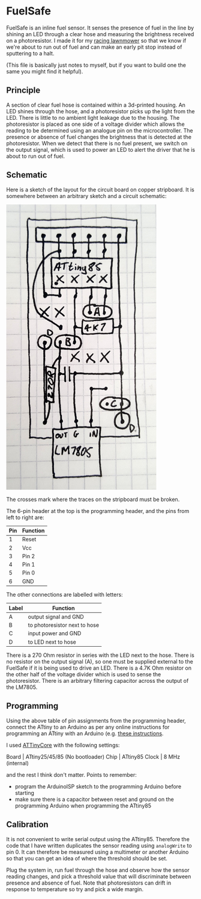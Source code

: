# FuelSafe

FuelSafe is an inline fuel sensor. It senses the presence of fuel in the line by shining an LED through a clear hose and
measuring the brightness received on a photoresistor. I made it for my [racing lawnmower](https://incoherency.co.uk/blog/tags/lawnmower.html)
so that we know if we're about to run out of fuel and can make an early pit stop instead of sputtering to a halt.

(This file is basically just notes to myself, but if you want to build one the same you might find it helpful).

## Principle

A section of clear fuel hose is contained within a 3d-printed housing. An LED shines through the hose, and a photoresistor picks up
the light from the LED. There is little to no ambient light leakage due to the housing. The photoresistor is placed as one side of
a voltage divider which allows the reading to be determined using an analogue pin on the microcontroller. The presence or
absence of fuel changes the brightness that is detected at the photoresistor. When we detect that there is no fuel present,
we switch on the output signal, which is used to power an LED to alert the driver that he is about to run out of fuel.

## Schematic

Here is a sketch of the layout for the circuit board on copper stripboard. It is somewhere between an arbitrary sketch
and a circuit schematic:

![Sketch of schematic](schematic.jpg)

The crosses mark where the traces on the stripboard must be broken.

The 6-pin header at the top is the programming header, and the pins from left to right are:

Pin | Function
--- | ---
1 | Reset
2 | Vcc
3 | Pin 2
4 | Pin 1
5 | Pin 0
6 | GND

The other connections are labelled with letters:

Label | Function
--- | ---
A | output signal and GND
B | to photoresistor next to hose
C | input power and GND
D | to LED next to hose

There is a 270 Ohm resistor in series with the LED next to the hose. There is no resistor on the output signal (A), so one must
be supplied external to the FuelSafe if it is being used to drive an LED. There is a 4.7K Ohm resistor on the other half of the
voltage divider which is used to sense the photoresistor. There is an arbitrary filtering capacitor across the output of the
LM7805.

## Programming

Using the above table of pin assignments from the programming header, connect the ATtiny to an Arduino as per any online
instructions for programming an ATtiny with an Arduino (e.g. [these instructions](https://create.arduino.cc/projecthub/arjun/programming-attiny85-with-arduino-uno-afb829).

I used [ATTinyCore](https://github.com/SpenceKonde/ATTinyCore) with the following settings:

Board | ATtiny25/45/85 (No bootloader)
Chip | ATtiny85
Clock | 8 MHz (internal)

and the rest I think don't matter. Points to remember:

 - program the ArduinoISP sketch to the programming Arduino before starting
 - make sure there is a capacitor between reset and ground on the programming Arduino when programming the ATtiny85

## Calibration

It is not convenient to write serial output using the ATtiny85.
Therefore the code that I have written duplicates the sensor reading using `analogWrite` to pin 0. It can therefore be measured
using a multimeter or another Arduino so that you can get an idea of where the threshold should be set.

Plug the system in, run fuel through the hose and observe how the sensor reading changes, and pick a threshold value that will
discriminate between presence and absence of fuel. Note that photoresistors can drift in response to temperature so try
and pick a wide margin.
